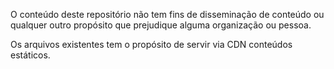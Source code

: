 O conteúdo deste repositório não tem fins de disseminação de conteúdo ou qualquer outro propósito que prejudique alguma organização ou pessoa.

Os arquivos existentes tem o propósito de servir via CDN conteúdos estáticos.
 
